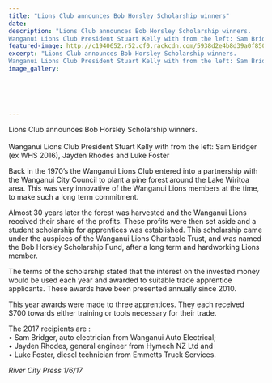 ```yaml
---
title: "Lions Club announces Bob Horsley Scholarship winners"
date: 
description: "Lions Club announces Bob Horsley Scholarship winners.
Wanganui Lions Club President Stuart Kelly with from the left: Sam Bridger (ex WHS 2016)..."
featured-image: http://c1940652.r52.cf0.rackcdn.com/5938d2e4b8d39a0f8500043b/Sam-Bridger-ex-WHS-schol-winner-RCP-1-June.jpg
excerpt: "Lions Club announces Bob Horsley Scholarship winners.
Wanganui Lions Club President Stuart Kelly with from the left: Sam Bridger (ex WHS 2016), Jayden Rhodes and Luke Foster."
image_gallery:
    
    
    
    
    
---
```


<p>Lions Club announces Bob Horsley Scholarship winners.<br /><br /><span>Wanganui Lions Club President Stuart Kelly with from the left: Sam Bridger (ex WHS 2016), Jayden Rhodes and Luke Foster</span></p>
<p>Back in the 1970&rsquo;s the Wanganui Lions Club entered into a partnership with the Wanganui City Council to plant a pine forest around the Lake Wiritoa area. This was very innovative of the Wanganui Lions members at the time, to make such a long term commitment.</p>
<p>Almost 30 years later the forest was harvested and the Wanganui Lions received their share of the profits. These profits were then set aside and a student scholarship&nbsp;<span class="text_exposed_show">for apprentices was established. This scholarship came under the auspices of the Wanganui Lions Charitable Trust, and was named the Bob Horsley Scholarship Fund, after a long term and hardworking Lions member.<br /></span></p>
<p><span class="text_exposed_show">The terms of the scholarship stated that the interest on the invested money would be used each year and awarded to suitable trade apprentice applicants. These awards have been presented annually since 2010.<br /></span></p>
<p><span class="text_exposed_show">This year awards were made to three apprentices. They each received $700 towards either training or tools necessary for their trade.<br /></span></p>
<p><span class="text_exposed_show">The 2017 recipients are :&nbsp;<br />&bull; Sam Bridger, auto electrician from Wanganui Auto Electrical;&nbsp;<br />&bull; Jayden Rhodes, general engineer from Hymech NZ Ltd and<br />&bull; Luke Foster, diesel technician from Emmetts Truck Services.</span></p>
<div class="text_exposed_show">
<p><em>River City Press 1/6/17</em></p>
</div>

